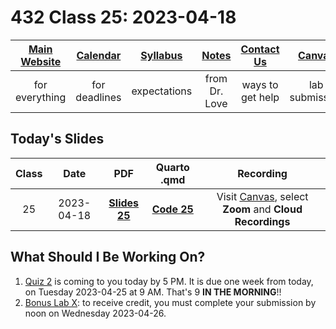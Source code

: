 # 432 Class 25: 2023-04-18

[Main Website](https://thomaselove.github.io/432-2023/) | [Calendar](https://thomaselove.github.io/432-2023/calendar.html) | [Syllabus](https://thomaselove.github.io/432-syllabus-2023/) | [Notes](https://thomaselove.github.io/432-notes/) | [Contact Us](https://thomaselove.github.io/432-2023/contact.html) | [Canvas](https://canvas.case.edu) | [Data and Code](https://github.com/THOMASELOVE/432-data) | [Sources](https://github.com/THOMASELOVE/432-classes-2023/tree/main/sources)
:-----------: | :--------------: | :----------: | :---------: | :-------------: | :-----------: | :------------: |:------:
for everything | for deadlines | expectations | from Dr. Love | ways to get help | lab submission | for downloads | to read

## Today's Slides

Class | Date | PDF | Quarto .qmd | Recording
:---: | :--------: | :------: | :------: | :-------------:
25 | 2023-04-18 | **[Slides 25](https://github.com/THOMASELOVE/432-slides-2023/blob/main/slides25.pdf)** | **[Code 25](https://github.com/THOMASELOVE/432-slides-2023/blob/main/slides25.qmd)** | Visit [Canvas](https://canvas.case.edu/), select **Zoom** and **Cloud Recordings**

## What Should I Be Working On?

1. [Quiz 2](https://thomaselove.github.io/432-2023/quiz2.html) is coming to you today by 5 PM. It is due one week from today, on Tuesday 2023-04-25 at 9 AM. That's 9 **IN THE MORNING**!!
2. [Bonus Lab X](https://thomaselove.github.io/432-2023/labX.html): to receive credit, you must complete your submission by noon on Wednesday 2023-04-26.
